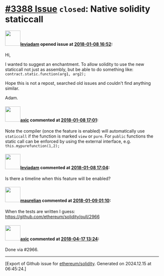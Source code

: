 # [\#3388 Issue](https://github.com/ethereum/solidity/issues/3388) `closed`: Native solidity staticcall  

#### <img src="https://avatars.githubusercontent.com/u/25464576?u=59bc23d5aae2d8bd45f4b72de02dddeb30af89ca&v=4" width="50">[leviadam](https://github.com/leviadam) opened issue at [2018-01-08 16:52](https://github.com/ethereum/solidity/issues/3388):

Hi,

I wanted to suggest an enchantment.
To allow solidity to use the new staticcall not just as assembly, but be able to do something like:
```contract.static.function(arg1, arg2); ```

Hope this is not a repost, searched old issues and couldn't find anything similar.

Adam.


#### <img src="https://avatars.githubusercontent.com/u/20340?v=4" width="50">[axic](https://github.com/axic) commented at [2018-01-08 17:01](https://github.com/ethereum/solidity/issues/3388#issuecomment-356027373):

Note the compiler (once the feature is enabled) will automatically use `staticcall` if the function is marked `view` or `pure`. For `public` functions the static call can be enforced by using the external interface, e.g. `this.mypurefunction(1,2);`

#### <img src="https://avatars.githubusercontent.com/u/25464576?u=59bc23d5aae2d8bd45f4b72de02dddeb30af89ca&v=4" width="50">[leviadam](https://github.com/leviadam) commented at [2018-01-08 17:04](https://github.com/ethereum/solidity/issues/3388#issuecomment-356028243):

Is there a timeline when this feature will be enabled?

#### <img src="https://avatars.githubusercontent.com/u/23033765?u=2e7a6d419d3bcf8c495155dad1fd1c7575eab951&v=4" width="50">[maurelian](https://github.com/maurelian) commented at [2018-01-09 01:10](https://github.com/ethereum/solidity/issues/3388#issuecomment-356147968):

When the tests are written I guess: https://github.com/ethereum/solidity/pull/2966

#### <img src="https://avatars.githubusercontent.com/u/20340?v=4" width="50">[axic](https://github.com/axic) commented at [2018-04-17 13:24](https://github.com/ethereum/solidity/issues/3388#issuecomment-381990860):

Done via #2966.


-------------------------------------------------------------------------------



[Export of Github issue for [ethereum/solidity](https://github.com/ethereum/solidity). Generated on 2024.12.15 at 06:45:24.]
